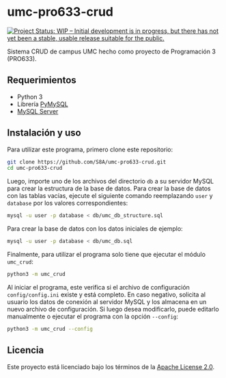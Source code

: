 # umc-pro633-crud

[![Project Status: WIP – Initial development is in progress, but there has not yet been a stable, usable release suitable for the public.](https://www.repostatus.org/badges/latest/wip.svg)](https://www.repostatus.org/#wip)

Sistema CRUD de campus UMC hecho como proyecto de Programación 3 (PRO633).

## Requerimientos

- Python 3
- Librería [PyMySQL](https://pypi.org/project/PyMySQL/)
- [MySQL Server](https://dev.mysql.com/downloads/mysql/)

## Instalación y uso

Para utilizar este programa, primero clone este repositorio:

```bash
git clone https://github.com/S8A/umc-pro633-crud.git
cd umc-pro633-crud
```

Luego, importe uno de los archivos del directorio `db` a su servidor MySQL para 
crear la estructura de la base de datos. Para crear la base de datos con las 
tablas vacías, ejecute el siguiente comando reemplazando `user` y `database` 
por los valores correspondientes:

```bash
mysql -u user -p database < db/umc_db_structure.sql
```
Para crear la base de datos con los datos iniciales de ejemplo:

```bash
mysql -u user -p database < db/umc_db.sql
```

Finalmente, para utilizar el programa solo tiene que ejecutar el módulo 
`umc_crud`:

```bash
python3 -m umc_crud
```

Al iniciar el programa, este verifica si el archivo de configuración 
`config/config.ini` existe y está completo. En caso negativo, solicita al 
usuario los datos de conexión al servidor MySQL y los almacena en un nuevo 
archivo de configuración. Si luego desea modificarlo, puede editarlo 
manualmente o ejecutar el programa con la opción `--config`:

```bash
python3 -m umc_crud --config
```

## Licencia

Este proyecto está licenciado bajo los términos de la 
[Apache License 2.0](https://choosealicense.com/licenses/apache-2.0/). 
